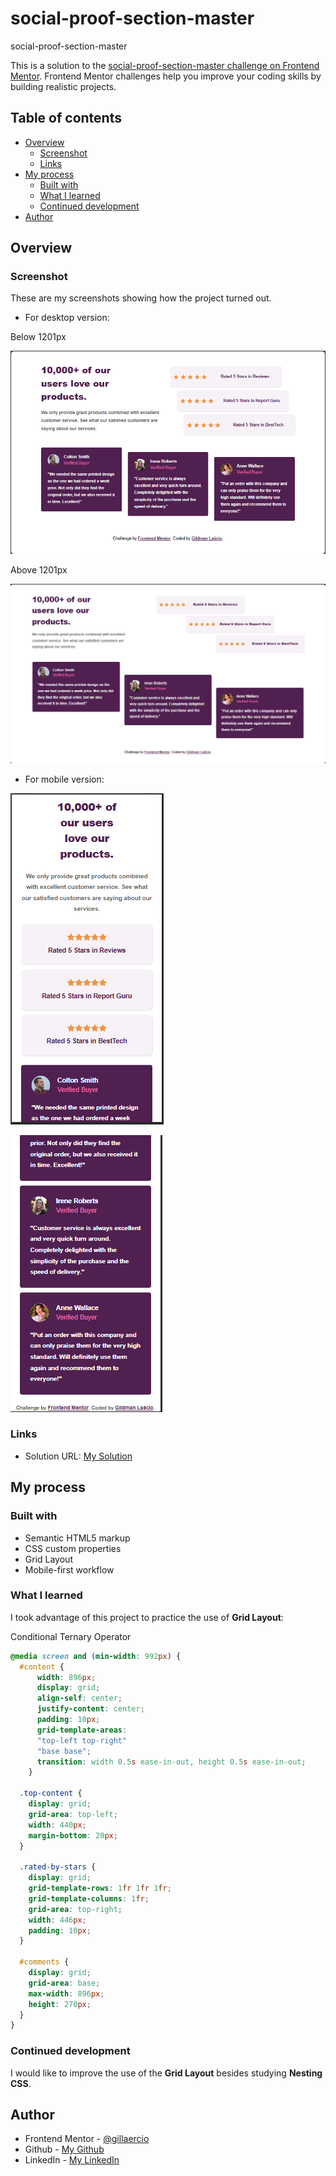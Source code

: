 # social-proof-section-master
social-proof-section-master

This is a solution to the [social-proof-section-master challenge on Frontend Mentor](https://www.frontendmentor.io/challenges/social-proof-section-6e0qTv_bA). Frontend Mentor challenges help you improve your coding skills by building realistic projects. 

## Table of contents

- [Overview](#overview)
  - [Screenshot](#screenshot)
  - [Links](#links)
- [My process](#my-process)
  - [Built with](#built-with)
  - [What I learned](#what-i-learned)
  - [Continued development](#continued-development)
- [Author](#author)

## Overview

### Screenshot

These are my screenshots showing how the project turned out.

- For desktop version:

Below 1201px

![design](./assets/images/screenshot-desktop.png)

Above 1201px

![design](./assets/images/screenshot-desktop2.png)

- For mobile version:

![design](./assets/images/screenshot-mobile.png)

![design](./assets/images/screenshot-mobile2.png)

### Links

- Solution URL: [My Solution](https://gillaercio.github.io/social-proof-section-master/)

## My process

### Built with

- Semantic HTML5 markup
- CSS custom properties
- Grid Layout
- Mobile-first workflow

### What I learned

I took advantage of this project to practice the use of **Grid Layout**:

Conditional Ternary Operator

```css
@media screen and (min-width: 992px) {
  #content {
      width: 896px;
      display: grid;
      align-self: center;
      justify-content: center;
      padding: 10px;
      grid-template-areas: 
      "top-left top-right"
      "base base";
      transition: width 0.5s ease-in-out, height 0.5s ease-in-out;
    }
  
  .top-content {
    display: grid;
    grid-area: top-left;
    width: 440px;
    margin-bottom: 20px;
  }

  .rated-by-stars {
    display: grid;
    grid-template-rows: 1fr 1fr 1fr;
    grid-template-columns: 1fr;
    grid-area: top-right;
    width: 446px;
    padding: 10px;
  }

  #comments {
    display: grid;
    grid-area: base;
    max-width: 896px;
    height: 270px;
  }
}
```

### Continued development

I would like to improve the use of the **Grid Layout** besides studying **Nesting CSS**.

## Author

- Frontend Mentor - [@gillaercio](https://www.frontendmentor.io/profile/gillaercio)
- Github - [My Github](https://github.com/gillaercio)
- LinkedIn - [My LinkedIn](https://www.linkedin.com/in/gildman-la%C3%A9rcio/)